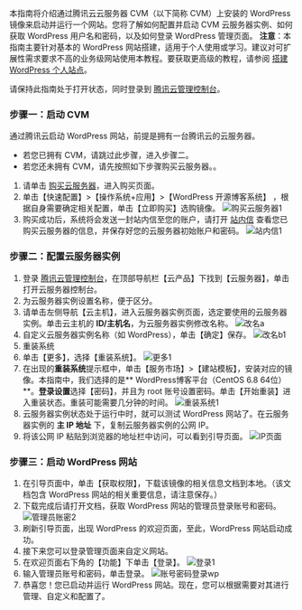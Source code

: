 本指南将介绍通过腾讯云云服务器 CVM（以下简称 CVM）上安装的 WordPress 镜像来启动并运行一个网站。您将了解如何配置并启动 CVM 云服务器实例、如何获取 WordPress 用户名和密码，以及如何登录 WordPress 管理页面。
**注意**：本指南主要针对基本的 WordPress 网站搭建，适用于个人使用或学习。建议对可扩展性需求要求不高的业务级网站使用本教程。要获取更高级的教程，请参阅 [搭建 WordPress 个人站点](https://cloud.tencent.com/document/product/213/8044)。

请保持此指南处于打开状态，同时登录到 [腾讯云管理控制台](https://console.cloud.tencent.com/)。
### 步骤一：启动 CVM
通过腾讯云启动 WordPress 网站，前提是拥有一台腾讯云的云服务器。
- 若您已拥有 CVM，请跳过此步骤，进入步骤二。
- 若您还未拥有 CVM，请先按照如下步骤购买云服务器。。
 1. 请单击 [购买云服务器](https://buy.cloud.tencent.com/cvm)，进入购买页面。
 2. 单击【快速配置】>【操作系统+应用】>【WordPress 开源博客系统】 ，根据自身需要确定相关配置，单击【立即购买】选购镜像。
![购买云服务器1](//mc.qcloudimg.com/static/img/49267c2c92a05e171ef44ee44ed32222/image.png)
 3. 购买成功后，系统将会发送一封站内信至您的账户，请打开 [站内信](https://console.cloud.tencent.com/message) 查看您已购买云服务器的信息，并保存好您的云服务器初始账户和密码。
![站内信1](//mc.qcloudimg.com/static/img/987f8b7abeeec1bce54c412ca6d93b97/image.png)

### 步骤二：配置云服务器实例
1. 登录 [腾讯云管理控制台](https://console.cloud.tencent.com/)，在顶部导航栏【云产品】下找到【云服务器】，单击打开云服务器控制台。
2. 为云服务器实例设置名称，便于区分。
 1. 请单击左侧导航【云主机】，进入云服务器实例页面，选定要使用的云服务器实例。单击云主机的 **ID/主机名**，为云服务器实例修改名称。
![改名a](//mc.qcloudimg.com/static/img/18f7dde588d5abbf0f1266897e766c43/image.png)
 2. 自定义云服务器实例名称（如 WordPress），单击【确定】保存。
![改名b1](//mc.qcloudimg.com/static/img/982ffd605178fdee45ae0b35d78fe40b/image.png)
3. 重装系统
 1. 单击【更多】，选择【重装系统】。
![更多1](//mc.qcloudimg.com/static/img/f0a23ee44d129a9e38b86374b5988fab/image.png)
 2. 在出现的**重装系统**提示框中，单击【服务市场】>【建站模板】，安装对应的镜像。本指南中，我们选择的是** WordPress博客平台（CentOS 6.8 64位）**。**登录设置**选择【密码】，并且为 root 账号设置密码。单击【开始重装】进入重装状态。重装可能需要几分钟的时间。
![重装系统1](//mc.qcloudimg.com/static/img/c1df8d8c1b8968bb8d357dd5e20ed849/image.png)
4. 云服务器实例状态处于运行中时，就可以测试 WordPress 网站了。在云服务器实例的 **主 IP 地址** 下，复制云服务器实例的公网 IP。
5. 将该公网 IP 粘贴到浏览器的地址栏中访问，可以看到引导页面。 
![IP页面](//mc.qcloudimg.com/static/img/f7ea8180f0c49be0f422e88140bbafee/image.png)

### 步骤三：启动 WordPress 网站
1. 在引导页面中，单击【获取权限】，下载该镜像的相关信息文档到本地。（该文档包含 WordPress 网站的相关重要信息，请注意保存。）
2. 下载完成后请打开文档，获取 WordPress 网站的管理员登录账号和密码。
![管理员账密2](//mc.qcloudimg.com/static/img/bcc8d0f0c96c58050171cf4faf61d940/image.png)
3. 刷新引导页面，出现 WordPress 的欢迎页面，至此，WordPress 网站启动成功。
4. 接下来您可以登录管理页面来自定义网站。
 1. 在欢迎页面右下角的【功能】下单击【登录】。
![登录1](//mc.qcloudimg.com/static/img/076e034cc8dcd206c627d8b924aab0bf/image.png)
 2. 输入管理员账号和密码，单击登录。
![账号密码登录wp](//mc.qcloudimg.com/static/img/48f8740a24c0602616a5935ab6b6ae64/image.png)
 3. 恭喜您！您已启动并运行 WordPress 网站。现在，您可以根据需要对其进行管理、自定义和配置了。
